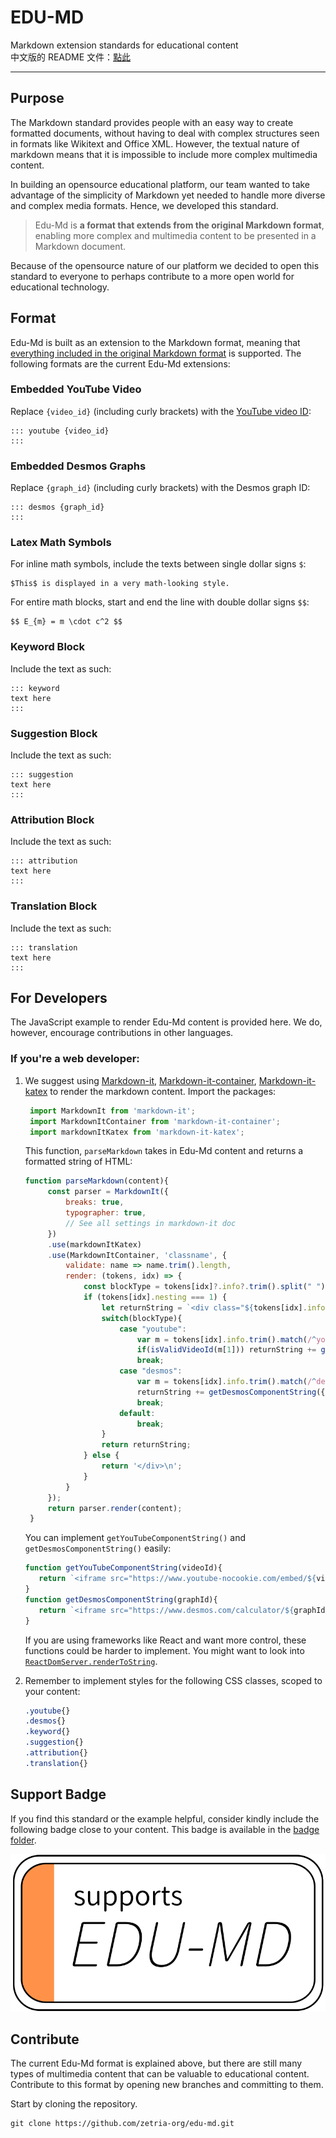 # EDU-MD
Markdown extension standards for educational content  
中文版的 README 文件：[點此](/README-zh.md)

---

## Purpose  
The Markdown standard provides people with an easy way to create formatted documents, without having to deal with complex structures seen in formats like Wikitext and Office XML. However, the textual nature of markdown means that it is impossible to include more complex multimedia content.  
  
In building an opensource educational platform, our team wanted to take advantage of the simplicity of Markdown yet needed to handle more diverse and complex media formats. Hence, we developed this standard.  

> Edu-Md is **a format that extends from the original Markdown format**, enabling more complex and multimedia content to be presented in a Markdown document.  
  
Because of the opensource nature of our platform we decided to open this standard to everyone to perhaps contribute to a more open world for educational technology.  
  
## Format 
Edu-Md is built as an extension to the Markdown format, meaning that [everything included in the original Markdown format](https://www.markdownguide.org/basic-syntax/) is supported. The following formats are the current Edu-Md extensions:  

### Embedded YouTube Video
Replace `{video_id}` (including curly brackets) with the [YouTube video ID](https://stackoverflow.com/a/8260383/8109320): 
```
::: youtube {video_id}
:::
```

### Embedded Desmos Graphs 
Replace `{graph_id}` (including curly brackets) with the Desmos graph ID: 
```
::: desmos {graph_id}
:::
```

### Latex Math Symbols 
For inline math symbols, include the texts between single dollar signs `$`:
```
$This$ is displayed in a very math-looking style. 
```
For entire math blocks, start and end the line with double dollar signs `$$`:
```
$$ E_{m} = m \cdot c^2 $$
```

### Keyword Block 
Include the text as such: 
```
::: keyword
text here
:::
```

### Suggestion Block
Include the text as such: 
```
::: suggestion
text here
:::
```

### Attribution Block
Include the text as such: 
```
::: attribution
text here
:::
```

### Translation Block 
Include the text as such: 
```
::: translation
text here
:::
```

## For Developers  
The JavaScript example to render Edu-Md content is provided here. We do, however, encourage contributions in other languages. 
### If you're a web developer: 
1. We suggest using [Markdown-it](https://github.com/markdown-it/markdown-it), [Markdown-it-container](https://github.com/markdown-it/markdown-it-container), [Markdown-it-katex](https://github.com/waylonflinn/markdown-it-katex) to render the markdown content. Import the packages: 
  
   ```js
    import MarkdownIt from 'markdown-it';
    import MarkdownItContainer from 'markdown-it-container';
    import markdownItKatex from 'markdown-it-katex';
   ```
   This function, `parseMarkdown` takes in Edu-Md content and returns a formatted string of HTML: 
   ```js
   function parseMarkdown(content){
        const parser = MarkdownIt({
            breaks: true,
            typographer: true,
            // See all settings in markdown-it doc
        })
        .use(markdownItKatex)
        .use(MarkdownItContainer, 'classname', {
            validate: name => name.trim().length,
            render: (tokens, idx) => {
                const blockType = tokens[idx]?.info?.trim().split(" ")[0];
                if (tokens[idx].nesting === 1) {
                    let returnString = `<div class="${tokens[idx].info.trim()}">\n`;
                    switch(blockType){
                        case "youtube":
                            var m = tokens[idx].info.trim().match(/^youtube\s+(.*)$/);
                            if(isValidVideoId(m[1])) returnString += getYouTubeComponentString({videoId: m[1]});
                            break;
                        case "desmos":
                            var m = tokens[idx].info.trim().match(/^desmos\s+(.*)$/);
                            returnString += getDesmosComponentString({graphId: m[1]});
                            break;
                        default: 
                            break;
                    }
                    return returnString;
                } else {
                    return '</div>\n';
                }
            }
        });
        return parser.render(content);
    }
   ```
   You can implement `getYouTubeComponentString()` and `getDesmosComponentString()` easily: 
   ```js
   function getYouTubeComponentString(videoId){
      return `<iframe src="https://www.youtube-nocookie.com/embed/${videoId}" />`;
   }
   function getDesmosComponentString(graphId){
      return `<iframe src="https://www.desmos.com/calculator/${graphId}?embed" />`;
   }
   ```
   If you are using frameworks like React and want more control, these functions could be harder to implement. You might want to look into [`ReactDomServer.renderToString`](https://reactjs.org/docs/react-dom-server.html#rendertostring). 
2. Remember to implement styles for the following CSS classes, scoped to your content: 
  
   ```css
   .youtube{}
   .desmos{}
   .keyword{}
   .suggestion{}
   .attribution{}
   .translation{}
   ```


## Support Badge
If you find this standard or the example helpful, consider kindly include the following badge close to your content. This badge is available in the [badge folder](/badge/).

![Edu-Md Badge](/badge/Edu-Md-badge.svg)

## Contribute  
The current Edu-Md format is explained above, but there are still many types of multimedia content that can be valuable to educational content. Contribute to this format by opening new branches and committing to them.  

Start by cloning the repository. 
```
git clone https://github.com/zetria-org/edu-md.git
```